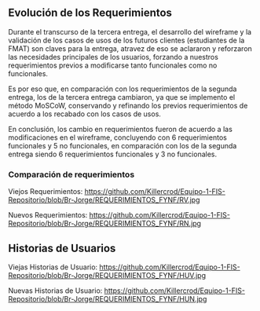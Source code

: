 ## **Evolución de los Requerimientos**
Durante el transcurso de la tercera entrega, el desarrollo del wireframe y la validación de los casos de usos de los futuros clientes (estudiantes de la FMAT) son claves para la entrega, atravez de eso se aclararon y reforzaron las necesidades principales de los usuarios, forzando a nuestros requerimientos previos a modificarse tanto funcionales como no funcionales.

Es por eso que, en comparación con los requerimientos de la segunda entrega, los de la tercera entrega cambiaron, ya que se implemento el método MoSCoW, conservando y refinando los previos requerimientos de acuerdo a los recabado con los casos de usos.

En conclusión, los cambio en requerimientos fueron de acuerdo a las modificaciones en el wireframe, concluyendo con  6 requerimientos funcionales y 5 no funcionales, en comparación con los de la segunda entrega siendo 6 requerimientos funcionales y 3 no funcionales.

### **Comparación de requerimientos**
Viejos Requerimientos: https://github.com/Killercrod/Equipo-1-FIS-Repositorio/blob/Br-Jorge/REQUERIMIENTOS_FYNF/RV.jpg

Nuevos Requerimientos: https://github.com/Killercrod/Equipo-1-FIS-Repositorio/blob/Br-Jorge/REQUERIMIENTOS_FYNF/RN.jpg

## **Historias de Usuarios**
Viejas Historias de Usuario: https://github.com/Killercrod/Equipo-1-FIS-Repositorio/blob/Br-Jorge/REQUERIMIENTOS_FYNF/HUV.jpg

Nuevas Historias de Usuario: https://github.com/Killercrod/Equipo-1-FIS-Repositorio/blob/Br-Jorge/REQUERIMIENTOS_FYNF/HUN.jpg
